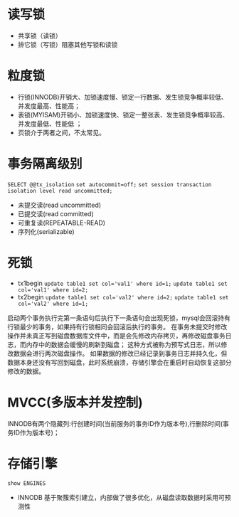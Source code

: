 # 读写锁
- 共享锁（读锁）
- 排它锁（写锁）阻塞其他写锁和读锁

# 粒度锁
- 行锁(INNODB)开销大、加锁速度慢、锁定一行数据、发生锁竞争概率较低、并发度最高、性能高；
- 表锁(MYISAM)开销小、加锁速度快、锁定一整张表、发生锁竞争概率较高、并发度最低、性能低 ；
- 页锁介于两者之间，不太常见。
# 事务隔离级别
`SELECT @@tx_isolation`
`set autocommit=off;`
`set session transaction isolation level read uncommitted;`
- 未提交读(read uncommitted)
- 已提交读(read committed)
- 可重复读(REPEATABLE-READ)
- 序列化(serializable)

# 死锁
- tx1begin
`update table1 set col='val1' where id=1;`
`update table1 set col='val1' where id=2;`
- tx2begin
`update table1 set col='val2' where id=2;`
`update table1 set col='val2' where id=1;`

启动两个事务执行完第一条语句后执行下一条语句会出现死锁，mysql会回滚持有行锁最少的事务，如果持有行锁相同会回滚后执行的事务。
在事务未提交时修改操作并未真正写到磁盘数据库文件中，而是会先修改内存拷贝，再修改磁盘事务日志，而内存中的数据会缓慢的刷新到磁盘；
这种方式被称为预写式日志，所以修改数据会进行两次磁盘操作。
如果数据的修改已经记录到事务日志并持久化，但数据本身还没有写回到磁盘，此时系统崩溃，存储引擎会在重启时自动恢复这部分修改的数据。

# MVCC(多版本并发控制)
INNODB有两个隐藏列:行创建时间(当前服务的事务ID作为版本号),行删除时间(事务ID作为版本号)；

# 存储引擎
`show ENGINES`
- INNODB 基于聚簇索引建立，内部做了很多优化，从磁盘读取数据时采用可预测性
